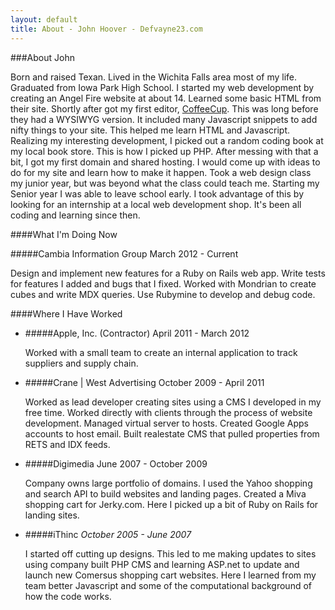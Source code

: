 ```yaml
---
layout: default
title: About - John Hoover - Defvayne23.com
---
```

###About John

Born and raised Texan. Lived in the Wichita Falls area most of my life. Graduated from Iowa Park High School. I started my web development by creating an Angel Fire website at about 14. Learned some basic HTML from their site. Shortly after got my first editor, [CoffeeCup](http://www.coffeecup.com/). This was long before they had a WYSIWYG version. It included many Javascript snippets to add nifty things to your site. This helped me learn HTML and Javascript. Realizing my interesting development, I picked out a random coding book at my local book store. This is how I picked up PHP. After messing with that a bit, I got my first domain and shared hosting. I would come up with ideas to do for my site and learn how to make it happen. Took a web design class my junior year, but was beyond what the class could teach me. Starting my Senior year I was able to leave school early. I took advantage of this by looking for an internship at a local web development shop. It's been all coding and learning since then.

####What I'm Doing Now

#####Cambia Information Group
March 2012 - Current

Design and implement new features for a Ruby on Rails web app. Write tests for features I added and bugs that I fixed. Worked with Mondrian to create cubes and write MDX queries. Use Rubymine to develop and debug code.

####Where I Have Worked

  * #####Apple, Inc. (Contractor)
    April 2011 - March 2012

    Worked with a small team to create an internal application to track suppliers and supply chain.

  * #####Crane | West Advertising
    October 2009 - April 2011

    Worked as lead developer creating sites using a CMS I developed in my free time. Worked directly with clients through the process of website development. Managed virtual server to hosts. Created Google Apps accounts to host email. Built realestate CMS that pulled properties from RETS and IDX feeds.

  * #####Digimedia
    June 2007 - October 2009

    Company owns large portfolio of domains. I used the Yahoo shopping and search API to build websites and landing pages. Created a Miva shopping cart for Jerky.com. Here I picked up a bit of Ruby on Rails for landing sites.

  * #####iThinc
    *October 2005 - June 2007*

    I started off cutting up designs. This led to me making updates to sites using company built PHP CMS and learning ASP.net to update and launch new Comersus shopping cart websites. Here I learned from my team better Javascript and some of the computational background of how the code works.
